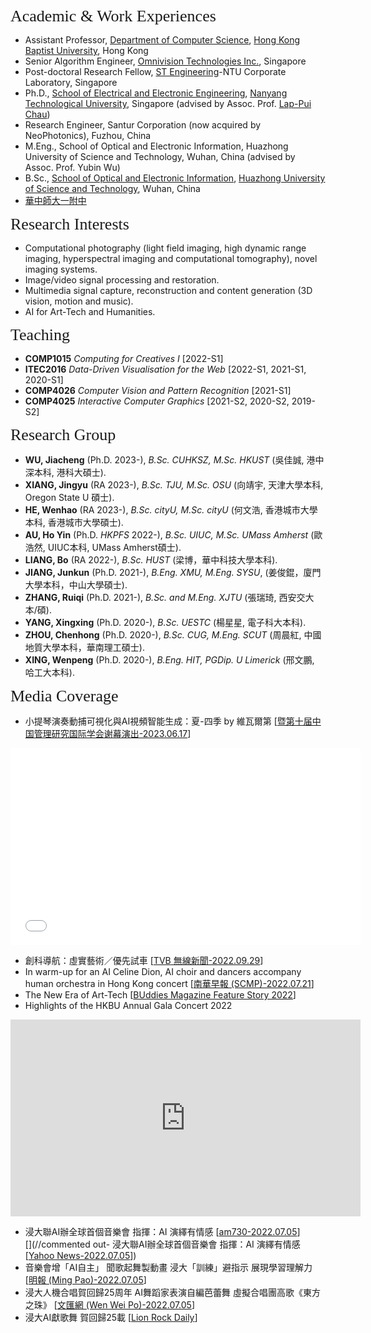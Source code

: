 
<p><span style="font-family:georgia,serif;"><span style="font-size:26px;">Academic & Work Experiences</span></span></p>

- Assistant Professor, [Department of Computer Science](https://www.comp.hkbu.edu.hk/), [Hong Kong Baptist University](https://www.hkbu.edu.hk/), Hong Kong
- Senior Algorithm Engineer, [Omnivision Technologies Inc.](https://www.ovt.com/), Singapore
- Post-doctoral Research Fellow, [ST Engineering](https://www.stengg.com/)-NTU Corporate Laboratory, Singapore
- Ph.D., [School of Electrical and Electronic Engineering](http://www.eee.ntu.edu.sg/), [Nanyang Technological University](http://www.eee.ntu.edu.sg/), Singapore (advised by Assoc. Prof. [Lap-Pui Chau](https://www.ntu.edu.sg/home/elpchau/))
- Research Engineer, Santur Corporation (now acquired by NeoPhotonics), Fuzhou, China
- M.Eng., School of Optical and Electronic Information, Huazhong University of Science and Technology, Wuhan, China (advised by Assoc. Prof. Yubin Wu)
- B.Sc., [School of Optical and Electronic Information](http://oei.hust.edu.cn/), [Huazhong University of Science and Technology](http://www.hust.edu.cn/), Wuhan, China
- [華中師大一附中](http://www.hzsdyfz.com.cn/Category_1/Index.aspx)

<p><span style="font-family:georgia,serif;"><span style="font-size:26px;">Research Interests</span></span></p>

- Computational photography (light field imaging, high dynamic range imaging, hyperspectral imaging and computational tomography), novel imaging systems.
- Image/video signal processing and restoration.
- Multimedia signal capture, reconstruction and content generation (3D vision, motion and music).
- AI for Art-Tech and Humanities.

<p><span style="font-family:georgia,serif; font-size:26px;">Teaching</span></p>

- **COMP1015** _Computing for Creatives I_ [2022-S1]
- **ITEC2016** _Data-Driven Visualisation for the Web_ [2022-S1, 2021-S1, 2020-S1]
- **COMP4026** _Computer Vision and Pattern Recognition_ [2021-S1]
- **COMP4025** _Interactive Computer Graphics_ [2021-S2, 2020-S2, 2019-S2]  

<p><span style="font-family: georgia, serif; font-size: 26px;">Research Group</span></p>

- **WU, Jiacheng** (Ph.D. 2023-), _B.Sc. CUHKSZ, M.Sc. HKUST_ (吳佳誠, 港中深本科, 港科大碩士).
- **XIANG, Jingyu** (RA 2023-), _B.Sc. TJU, M.Sc. OSU_ (向靖宇, 天津大學本科, Oregon State U 碩士).
- **HE, Wenhao** (RA 2023-), _B.Sc. cityU, M.Sc. cityU_ (何文浩, 香港城市大學本科, 香港城市大學碩士).
- **AU, Ho Yin** (Ph.D. _HKPFS_ 2022-), _B.Sc. UIUC, M.Sc. UMass Amherst_ (歐浩然, UIUC本科, UMass Amherst碩士).
- **LIANG, Bo** (RA 2022-), _B.Sc. HUST_ (梁博，華中科技大學本科).
- **JIANG, Junkun** (Ph.D. 2021-), _B.Eng. XMU, M.Eng. SYSU_, (姜俊錕，廈門大學本科，中山大學碩士).
- **ZHANG, Ruiqi** (Ph.D. 2021-), _B.Sc. and M.Eng. XJTU_ (張瑞琦, 西安交大本/碩).
- **YANG, Xingxing** (Ph.D. 2020-), _B.Sc. UESTC_ (楊星星, 電子科大本科).
- **ZHOU, Chenhong** (Ph.D. 2020-), _B.Sc. CUG, M.Eng. SCUT_ (周晨紅, 中國地質大學本科，華南理工碩士).
- **XING, Wenpeng** (Ph.D. 2020-), _B.Eng. HIT, PGDip. U Limerick_ (邢文鵬, 哈工大本科).

<p><span style="font-family:georgia,serif;"><span style="font-size:26px;">Media Coverage</span></span></p>

- 小提琴演奏動捕可視化與AI視頻智能生成：夏-四季 by 維瓦爾第 [[暨第十届中国管理研究国际学会谢幕演出-2023.06.17](https://www.bilibili.com/video/BV19z4y1H7Vd/?spm_id_from=333.999.0.0&vd_source=c8922c3208b8069bdf2f13071fd11d24)] 
<center><iframe width="560" height="315" src="//player.bilibili.com/player.html?aid=572689243&bvid=BV19z4y1H7Vd&cid=1173570430&page=1" frameborder="0" allow="accelerometer; autoplay; clipboard-write; encrypted-media; gyroscope; picture-in-picture" allowfullscreen></iframe></center>

- 創科導航：虛實藝術／優先試車 [[TVB 無線新聞-2022.09.29](https://news.tvb.com/tc/programme/innovationgps/633518c9d40cc86247346cff/%E8%99%9B%E5%AF%A6%E8%97%9D%E8%A1%93%EF%BC%8F%E5%84%AA%E5%85%88%E8%A9%A6%E8%BB%8A?utm_source=newsappshare&utm_medium=referral)]
- In warm-up for an AI Celine Dion, AI choir and dancers accompany human orchestra in Hong Kong concert [[南華早報 (SCMP)-2022.07.21](https://www.scmp.com/lifestyle/arts-culture/article/3185916/warm-ai-celine-dion-ai-choir-and-dancers-accompany-human?module=perpetual_scroll_0&pgtype=article&campaign=3185916)]
- The New Era of Art-Tech [[BUddies Magazine Feature Story 2022](http://aao.hkbu.edu.hk/filemanager_zms/common/BUddies_Jun_2022/html5forpc.html?page=0)]  
- Highlights of the HKBU Annual Gala Concert 2022
<center><iframe width="560" height="315" src="https://www.youtube.com/embed/ukNg60OEH1Y" title="YouTube video player" frameborder="0" allow="accelerometer; autoplay; clipboard-write; encrypted-media; gyroscope; picture-in-picture" allowfullscreen></iframe></center>

- 浸大聯AI辦全球首個音樂會 指揮：AI 演繹有情感 [[am730-2022.07.05](https://frontend.am730.com.hk/%E6%9C%AC%E5%9C%B0/%E6%B5%B8%E5%A4%A7%E8%81%AFai%E8%BE%A6%E5%85%A8%E7%90%83%E9%A6%96%E5%80%8B%E9%9F%B3%E6%A8%82%E6%9C%83-%E6%8C%87%E6%8F%AE-ai-%E6%BC%94%E7%B9%B9%E6%9C%89%E6%83%85%E6%84%9F/327030)]  
[](//commented out- 浸大聯AI辦全球首個音樂會 指揮：AI 演繹有情感 [[Yahoo News-2022.07.05](https://hk.news.yahoo.com/%E6%B5%B8%E5%A4%A7%E8%81%AFai%E8%BE%A6%E5%85%A8%E7%90%83%E9%A6%96%E5%80%8B%E9%9F%B3%E6%A8%82%E6%9C%83-%E6%8C%87%E6%8F%AE-ai-%E6%BC%94%E7%B9%B9%E6%9C%89%E6%83%85%E6%84%9F-203110445.html)])  
- 音樂會增「AI自主」 聞歌起舞製動畫 浸大「訓練」避指示 展現學習理解力 [[明報 (Ming Pao)-2022.07.05](https://news.mingpao.com/pns/%e6%95%99%e8%82%b2/article/20220705/s00011/1656957849064/%e9%9f%b3%e6%a8%82%e6%9c%83%e5%a2%9e%e3%80%8cai%e8%87%aa%e4%b8%bb%e3%80%8d-%e8%81%9e%e6%ad%8c%e8%b5%b7%e8%88%9e%e8%a3%bd%e5%8b%95%e7%95%ab-%e6%b5%b8%e5%a4%a7%e3%80%8c%e8%a8%93%e7%b7%b4%e3%80%8d%e9%81%bf%e6%8c%87%e7%a4%ba-%e5%b1%95%e7%8f%be%e5%ad%b8%e7%bf%92%e7%90%86%e8%a7%a3%e5%8a%9b)]  
- 浸大人機合唱賀回歸25周年 AI舞蹈家表演自編芭蕾舞 虛擬合唱團高歌《東方之珠》 [[文匯網 (Wen Wei Po)-2022.07.05](https://www.wenweipo.com/a/202207/05/AP62c34fd3e4b033218a5600c5.html)]  
- 浸大AI獻歌舞 賀回歸25載 [[Lion Rock Daily](https://www.lionrockdaily.com/epaper/view/newsDetail/1544003583710728192.html)]  


